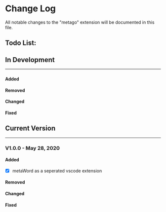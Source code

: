 # Change Log
All notable changes to the "metago" extension will be documented in this file.

## Todo List:

## In Development

---
### 
#### Added
#### Removed
#### Changed
#### Fixed

## Current Version
---
### V1.0.0 - May 28, 2020
#### Added
 - [x] metaWord as a seperated vscode extension
#### Removed
#### Changed
#### Fixed
